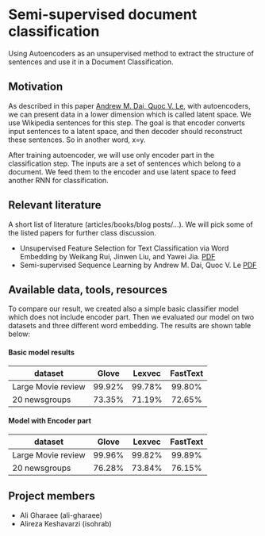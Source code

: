 # Semi-supervised document classification

Using Autoencoders as an unsupervised method to extract the structure of sentences and use it in a Document Classification.

## Motivation

As described in this paper [Andrew M. Dai, Quoc V. Le](https://arxiv.org/pdf/1511.01432), with autoencoders, we can present data in a lower dimension which is called latent space. We use Wikipedia sentences for this step. The goal is that encoder converts input sentences to a latent space, and then decoder should reconstruct these sentences. So in another word, x=y.

After training autoencoder, we will use only encoder part in the classification step. The inputs are a set of sentences which belong to a document. We feed them to the encoder and use latent space to feed another RNN for classification.

## Relevant literature 

A short list of literature (articles/books/blog posts/...). We will
pick some of the listed papers for further class discussion.

- Unsupervised Feature Selection for Text Classification via Word Embedding by Weikang Rui, Jinwen Liu, and Yawei Jia. [PDF](http://ieeexplore.ieee.org/abstract/document/7509787/)
- Semi-supervised Sequence Learning by Andrew M. Dai, Quoc V. Le [PDF](https://arxiv.org/pdf/1511.01432)


## Available data, tools, resources
To compare our result, we created also a simple basic classifier model which does not include encoder part. Then we evaluated our model on two datasets and three different word embedding. The results are shown table below:


#### Basic model results
| dataset             |  Glove  |  Lexvec | FastText |
|----------           |:-------:|:-------:|:--------:|
| Large Movie review  | 99.92%  | 99.78%  | 99.80%   |
| 20 newsgroups       | 73.35%  | 71.19%  | 72.65%   |

#### Model with Encoder part
| dataset             |  Glove  |  Lexvec | FastText |
|----------           |:-------:|:-------:|:--------:|
| Large Movie review  | 99.96%  | 99.82%  | 99.89%   |
| 20 newsgroups       | 76.28%  | 73.84%  | 76.15%   |


## Project members

- Ali Gharaee (ali-gharaee)
- Alireza Keshavarzi (isohrab) 
